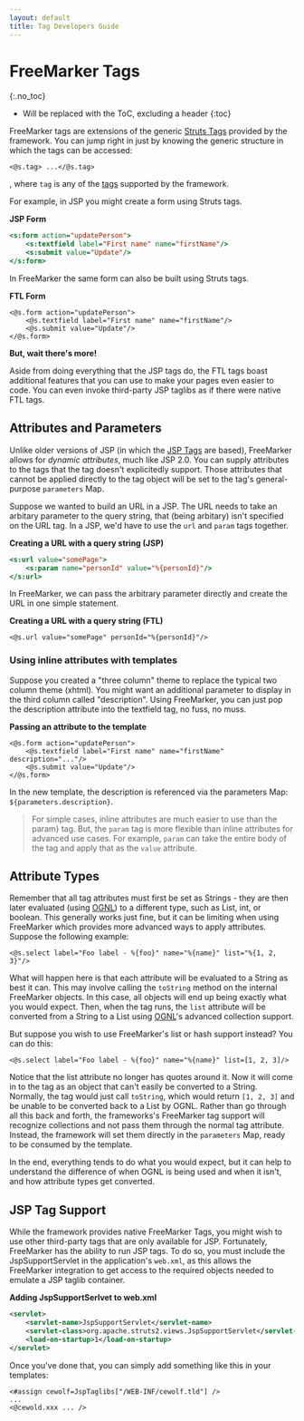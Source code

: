 ```yaml
---
layout: default
title: Tag Developers Guide
---
```


# FreeMarker Tags
{:.no_toc}

* Will be replaced with the ToC, excluding a header
{:toc}

FreeMarker tags are extensions of the generic [Struts Tags](struts-tags) provided by the framework. You can jump 
right in just by knowing the generic structure in which the tags can be accessed: 

```ftl
<@s.tag> ...</@s.tag>
```

, where `tag` is any of the [tags](tags) supported by the framework.

For example, in JSP you might create a form using Struts tags.

**JSP Form**

```jsp
<s:form action="updatePerson">
    <s:textfield label="First name" name="firstName"/>
    <s:submit value="Update"/>
</s:form>
```

In FreeMarker the same form can also be built using Struts tags.

**FTL Form**

```ftl
<@s.form action="updatePerson">
    <@s.textfield label="First name" name="firstName"/>
    <@s.submit value="Update"/>
</@s.form>
```

**But, wait there's more!** 

Aside from doing everything that the JSP tags do, the FTL tags boast additional features that you can use to make your 
pages even easier to code. You can even invoke third-party JSP taglibs as if there were native FTL tags.

## Attributes and Parameters

Unlike older versions of JSP (in which the [JSP Tags](jsp-tags) are based), FreeMarker allows for _dynamic attributes_, 
much like JSP 2.0. You can supply attributes to the tags that the tag doesn't explicitedly support. Those attributes 
that cannot be applied directly to the tag object will be set to the tag's general-purpose `parameters` Map.

Suppose we wanted to build an URL in a JSP. The URL needs to take an arbitary parameter to the query string, 
that (being arbitary) isn't specified on the URL tag. In a JSP, we'd have to use the `url` and `param` tags together.

**Creating a URL with a query string (JSP)**

```jsp
<s:url value="somePage">
    <s:param name="personId" value="%{personId}"/>
</s:url>
```

In FreeMarker, we can pass the arbitrary parameter directly and create the URL in one simple statement.

**Creating a URL with a query string (FTL)**

```ftl
<@s.url value="somePage" personId="%{personId}"/>
```

### Using inline attributes with templates

Suppose you created a "three column" theme to replace the typical two column theme (xhtml). You might want an additional 
parameter to display in the third column called "description". Using FreeMarker, you can just pop the description 
attribute into the textfield tag, no fuss, no muss.

**Passing an attribute to the template**

```ftl
<@s.form action="updatePerson">
    <@s.textfield label="First name" name="firstName" description="..."/>
    <@s.submit value="Update"/>
</@s.form>
```

In the new template, the description is referenced via the parameters Map: `${parameters.description}`.

> For simple cases, inline attributes are much easier to use than the param} tag. But, the `param` tag is more flexible 
> than inline attributes for advanced use cases. For example, `param` can take the entire body of the tag and apply 
> that as the `value` attribute.

## Attribute Types

Remember that all tag attributes must first be set as Strings - they are then later evaluated (using [OGNL](ognl)) 
to a different type, such as List, int, or boolean. This generally works just fine, but it can be limiting when using 
FreeMarker which provides more advanced ways to apply attributes. Suppose the following example:

```ftl
<@s.select label="Foo label - %{foo}" name="%{name}" list="%{1, 2, 3}"/>
```

What will happen here is that each attribute will be evaluated to a String as best it can. This may involve calling the
`toString` method on the internal FreeMarker objects. In this case, all objects will end up being exactly what you would 
expect. Then, when the tag runs, the `list` attribute will be converted from a String to a List using [OGNL](ognl)'s 
advanced collection support.

But suppose you wish to use FreeMarker's list or hash support instead? You can do this:

```ftl
<@s.select label="Foo label - %{foo}" name="%{name}" list=[1, 2, 3]/>
```

Notice that the list attribute no longer has quotes around it. Now it will come in to the tag as an object that can't 
easily be converted to a String. Normally, the tag would just call `toString`, which would return `[1, 2, 3]` and be 
unable to be converted back to a List by OGNL. Rather than go through all this back and forth, the frameworks's FreeMarker 
tag support will recognize collections and not pass them through the normal tag attribute. Instead, the framework will 
set them directly in the `parameters` Map, ready to be consumed by the template.

In the end, everything tends to do what you would expect, but it can help to understand the difference of when OGNL is 
being used and when it isn't, and how attribute types get converted.

## JSP Tag Support

While the framework provides native FreeMarker Tags, you might wish to use other third-party tags that are only available 
for JSP. Fortunately, FreeMarker has the ability to run JSP tags. To do so, you must include the JspSupportServlet in 
the application's `web.xml`, as this allows the FreeMarker integration to get access to the required objects needed 
to emulate a JSP taglib container.

**Adding JspSupportSerlvet to web.xml**

```xml
<servlet>
    <servlet-name>JspSupportServlet</servlet-name>
    <servlet-class>org.apache.struts2.views.JspSupportServlet</servlet-class>
    <load-on-startup>1</load-on-startup>
</servlet>
```

Once you've done that, you can simply add something like this in your templates:

```ftl
<#assign cewolf=JspTaglibs["/WEB-INF/cewolf.tld"] />
...
<@cewold.xxx ... />
```
